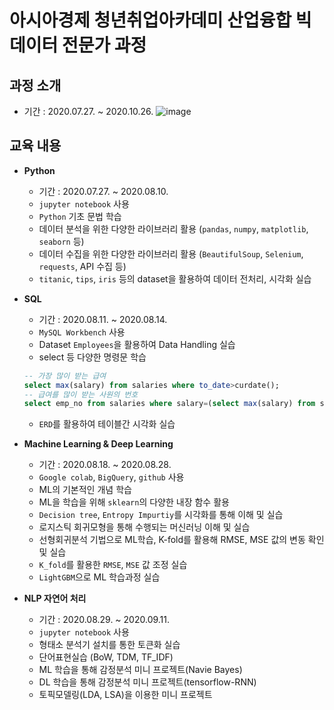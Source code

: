 # 아시아경제 청년취업아카데미 산업융합 빅데이터 전문가 과정
## 과정 소개
- 기간 :  2020.07.27. ~ 2020.10.26.
![image](https://user-images.githubusercontent.com/67505208/93056365-48d34c80-f6a7-11ea-9b44-75af3ee03a6a.png)

## 교육 내용
- __Python__
  + 기간 : 2020.07.27. ~ 2020.08.10.
  + `jupyter notebook` 사용
  + `Python` 기초 문법 학습
  + 데이터 분석을 위한 다양한 라이브러리 활용 (`pandas`, `numpy`, `matplotlib`, `seaborn` 등)
  + 데이터 수집을 위한 다양한 라이브러리 활용 (`BeautifulSoup`, `Selenium`, `requests`, API 수집 등)
  + `titanic`, `tips`, `iris` 등의 dataset을 활용하여 데이터 전처리, 시각화 실습  
    
    
- __SQL__
  - 기간 : 2020.08.11. ~ 2020.08.14.
  - `MySQL Workbench` 사용
  - Dataset `Employees`을 활용하여 Data Handling 실습
  - select 등 다양한 명령문 학습
  ```sql
  -- 가장 많이 받는 급여
  select max(salary) from salaries where to_date>curdate();
  -- 급여를 많이 받는 사원의 번호
  select emp_no from salaries where salary=(select max(salary) from salaries) and to_date>curdate();
  ```
  - `ERD`를 활용하여 테이블간 시각화 실습  
    
    
- __Machine Learning & Deep Learning__
  - 기간 : 2020.08.18. ~ 2020.08.28.
  - `Google colab`, `BigQuery`, `github` 사용
  - ML의 기본적인 개념 학습
  - ML을 학습을 위해 `sklearn`의 다양한 내장 함수 활용
  - `Decision tree`, `Entropy Impurtiy`를 시각화를 통해 이해 및 실습
  - 로지스틱 회귀모형을 통해 수행되는 머신러닝 이해 및 실습
  - 선형회귀분석 기법으로 ML학습, K-fold를 활용해 RMSE, MSE 값의 변동 확인 및 실습
  - `K_fold`를 활용한 `RMSE`, `MSE` 값 조정 실습
  - `LightGBM`으로 ML 학습과정 실습  
  
    
- __NLP 자연어 처리__
  - 기간 : 2020.08.29. ~ 2020.09.11.
  - `jupyter notebook` 사용
  - 형태소 분석기 설치를 통한 토큰화 실습
  - 단어표현실습 (BoW, TDM, TF_IDF)
  - ML 학습을 통해 감정분석 미니 프로젝트(Navie Bayes)
  - DL 학습을 통해 감정분석 미니 프로젝트(tensorflow-RNN)
  - 토픽모델링(LDA, LSA)을 이용한 미니 프로젝트
